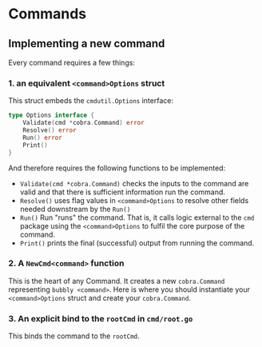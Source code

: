 # Commands

## Implementing a new command

Every command requires a few things:

### 1. an equivalent `<command>Options` struct

This struct embeds the `cmdutil.Options` interface:

```go
type Options interface {
    Validate(cmd *cobra.Command) error
    Resolve() error
    Run() error
    Print()
}
```

And therefore requires the following functions to be implemented:

- `Validate(cmd *cobra.Command)` checks the inputs to the command are valid 
  and that there is sufficient information run the command.
- `Resolve()` uses flag values in `<command>Options` to resolve other fields 
  needed downstream by the `Run()`
- `Run()` Run "runs" the command. That is, it calls logic external to the `cmd` 
  package using the `<command>Options` to fulfil the core purpose of the 
  command.
- `Print()` prints the final (successful) output from running the command.

### 2. A `NewCmd<command>` function

This is the heart of any Command. It creates a new `cobra.Command` 
representing `bubbly <command>`. Here is where you should instantiate your 
`<command>Options` struct and create your `cobra.Command`.

### 3.  An explicit bind to the `rootCmd` in `cmd/root.go` 

This binds the command to the `rootCmd`.